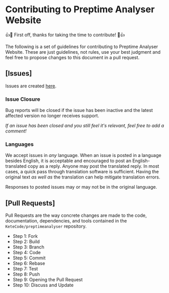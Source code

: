 # Contributing to Preptime Analyser Website

:+1::tada: First off, thanks for taking the time to contribute! :tada::+1:


The following is a set of guidelines for contributing to Preptime Analyser Website.
These are just guidelines, not rules, use your best judgment and feel free to
propose changes to this document in a pull request.

## [Issues]

Issues are created [here]([https://github.com/nathanfletcher/preptime-website/issues/new]).
### Issue Closure

Bug reports will be closed if the issue has been inactive and the latest affected version no longer receives support.

_If an issue has been closed and you still feel it's relevant, feel free to add a comment!_

### Languages

We accept issues in *any* language.
When an issue is posted in a language besides English, it is acceptable and encouraged to post an English-translated copy as a reply.
Anyone may post the translated reply.
In most cases, a quick pass through translation software is sufficient.
Having the original text _as well as_ the translation can help mitigate translation errors.

Responses to posted issues may or may not be in the original language.

## [Pull Requests]

Pull Requests are the way concrete changes are made to the code, documentation,
dependencies, and tools contained in the `KeteCode/preptimeanalyser` repository.

* Step 1: Fork
* Step 2: Build
* Step 3: Branch
* Step 4: Code
* Step 5: Commit
* Step 6: Rebase
* Step 7: Test
* Step 8: Push
* Step 9: Opening the Pull Request
* Step 10: Discuss and Update
